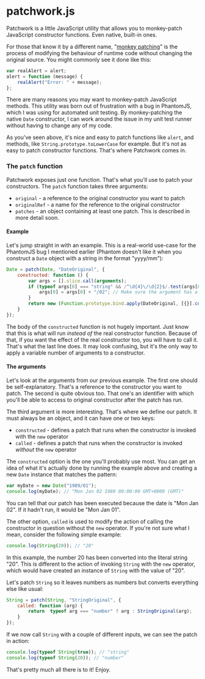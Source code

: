 patchwork.js
============

Patchwork is a little JavaScript utility that allows you to monkey-patch JavaScript constructor functions. Even native, built-in ones.

For those that know it by a different name, "[monkey patching](http://en.wikipedia.org/wiki/Monkey_patch)" is the process of modifying the behaviour of runtime code without changing the original source. You might commonly see it done like this:

```javascript
var realAlert = alert;
alert = function (message) {
    realAlert("Error: " + message);
};
```

There are many reasons you may want to monkey-patch JavaScript methods. This utility was born out of frustration with a bug in PhantomJS, which I was using for automated unit testing. By monkey-patching the native `Date` constructor, I can work around the issue in my unit test runner without having to change any of my code.

As you've seen above, it's nice and easy to patch functions like `alert`, and methods, like `String.prototype.toLowerCase` for example. But it's not as easy to patch constructor functions. That's where Patchwork comes in.

### The `patch` function

Patchwork exposes just one function. That's what you'll use to patch your constructors. The `patch` function takes three arguments:

 - `original` - a reference to the original constructor you want to patch
 - `originalRef` - a name for the reference to the original constructor
 - `patches` - an object containing at least one patch. This is described in more detail soon.

#### Example

Let's jump straight in with an example. This is a real-world use-case for the PhantomJS bug I mentioned earlier (Phantom doesn't like it when you construct a `Date` object with a string in the format "yyyy/mm"):

```javascript
Date = patch(Date, "DateOriginal", {
    constructed: function () {
        var args = [].slice.call(arguments);
        if (typeof args[0] === "string" && /^\d{4}\/\d{2}$/.test(args[0])) {
            args[0] = args[0] + "/02"; // Make sure the argument has a 'day'
        }
        return new (Function.prototype.bind.apply(DateOriginal, [{}].concat(args)));
    }
});
```

The body of the `constructed` function is not hugely important. Just know that this is what will run *instead of* the real constructor function. Because of that, if you want the effect of the real constructor too, you will have to call it. That's what the last line does. It may look confusing, but it's the only way to apply a variable number of arguments to a constructor.

#### The arguments

Let's look at the arguments from our previous example. The first one should be self-explanatory. That's a reference to the constructor you want to patch. The second is quite obvious too. That one's an identifier with which you'll be able to access to original constructor after the patch has run.

The third argument is more interesting. That's where we define our patch. It must always be an object, and it can have one or two keys:

 - `constructed` - defines a patch that runs when the constructor is invoked with the `new` operator
 - `called` - defines a patch that runs when the constructor is invoked *without* the `new` operator

The `constructed` option is the one you'll probably use most. You can get an idea of what it's actually done by running the example above and creating a new `Date` instance that matches the pattern:

```javascript
var myDate = new Date("1989/01");
console.log(myDate); // "Mon Jan 02 1989 00:00:00 GMT+0000 (GMT)"
```

You can tell that our patch has been executed because the date is "Mon Jan 02". If it hadn't run, it would be "Mon Jan 01".

The other option, `called` is used to modify the action of calling the constructor in question without the `new` operator. If you're not sure what I mean, consider the following simple example:

```javascript
console.log(String(20)); // "20"
```

In this example, the number 20 has been converted into the literal string "20". This is different to the action of invoking `String` with the `new` operator, which would have created an instance of `String` with the value of "20".

Let's patch `String` so it leaves numbers as numbers but converts everything else like usual:

```javascript
String = patch(String, "StringOriginal", {
    called: function (arg) {
        return  typeof arg === "number" ? arg : StringOriginal(arg);
    }
});
```

If we now call `String` with a couple of different inputs, we can see the patch in action:

```javascript
console.log(typeof String(true)); // "string"
console.log(typeof String(20)); // "number"
```

That's pretty much all there is to it! Enjoy.
